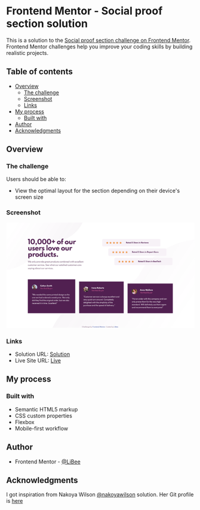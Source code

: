 # Frontend Mentor - Social proof section solution

This is a solution to the [Social proof section challenge on Frontend Mentor](https://www.frontendmentor.io/challenges/social-proof-section-6e0qTv_bA). Frontend Mentor challenges help you improve your coding skills by building realistic projects.

## Table of contents

- [Overview](#overview)
  - [The challenge](#the-challenge)
  - [Screenshot](#screenshot)
  - [Links](#links)
- [My process](#my-process)
  - [Built with](#built-with)
- [Author](#author)
- [Acknowledgments](#acknowledgments)

## Overview

### The challenge

Users should be able to:

- View the optimal layout for the section depending on their device's screen size

### Screenshot

![](./screenshot.png)

### Links

- Solution URL: [Solution](https://www.frontendmentor.io/solutions/social-proof-section-using-flexbox-H1JoEbcNc)
- Live Site URL: [Live](https://li-bee.github.io/social-proof-section/)

## My process

### Built with

- Semantic HTML5 markup
- CSS custom properties
- Flexbox
- Mobile-first workflow

## Author

- Frontend Mentor - [@LiBee](https://www.frontendmentor.io/profile/Li-Bee)

## Acknowledgments

I got inspiration from Nakoya Wilson [@nakoyawilson](https://www.frontendmentor.io/profile/nakoyawilson) solution. Her Git profile is [here](https://github.com/nakoyawilson)
